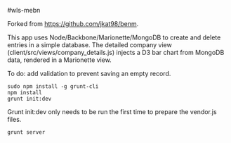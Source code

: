 #wls-mebn

Forked from https://github.com/jkat98/benm.

This app uses Node/Backbone/Marionette/MongoDB to create and delete entries in a simple database. The detailed company view (client/src/views/company_details.js) injects a D3 bar chart from MongoDB data, rendered in a Marionette view.

To do: add validation to prevent saving an empty record.

```
sudo npm install -g grunt-cli
npm install
grunt init:dev

```

Grunt init:dev only needs to be run the first time to prepare the vendor.js
files.

```
grunt server
```